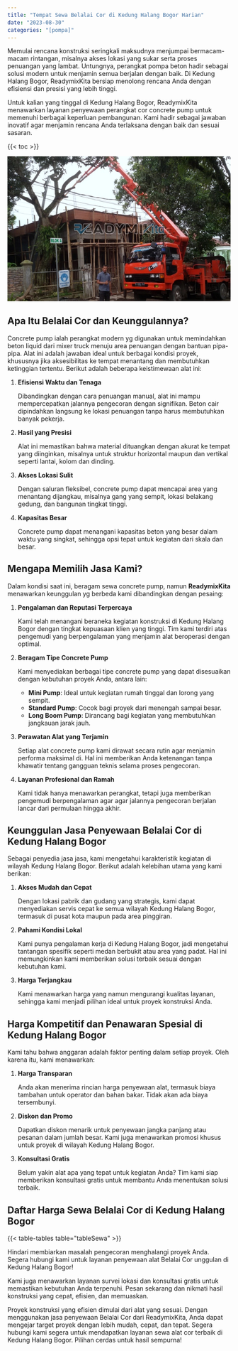 ```yaml
---
title: "Tempat Sewa Belalai Cor di Kedung Halang Bogor Harian"
date: "2023-08-30"
categories: "[pompa]"
---
```


Memulai rencana konstruksi seringkali maksudnya menjumpai bermacam-macam rintangan, misalnya akses lokasi yang sukar serta proses penuangan yang lambat. Untungnya, perangkat pompa beton hadir sebagai solusi modern untuk menjamin semua berjalan dengan baik. Di Kedung Halang Bogor, ReadymixKita bersiap menolong rencana Anda dengan efisiensi dan presisi yang lebih tinggi.

Untuk kalian yang tinggal di Kedung Halang Bogor, ReadymixKita menawarkan layanan penyewaan perangkat cor concrete pump untuk memenuhi berbagai keperluan pembangunan. Kami hadir sebagai jawaban inovatif agar menjamin rencana Anda terlaksana dengan baik dan sesuai sasaran.

{{< toc >}}

![Tempat Sewa Belalai Cor di Kedung Halang Bogor Harian](/images/pompa/sewa-pompa-17.jpg)

## Apa Itu Belalai Cor dan Keunggulannya?

Concrete pump ialah perangkat modern yg digunakan untuk memindahkan beton liquid dari mixer truck menuju area penuangan dengan bantuan pipa-pipa. Alat ini adalah jawaban ideal untuk berbagai kondisi proyek, khususnya jika aksesibilitas ke tempat menantang dan membutuhkan ketinggian tertentu. Berikut adalah beberapa keistimewaan alat ini:

1. **Efisiensi Waktu dan Tenaga**

   Dibandingkan dengan cara penuangan manual, alat ini mampu mempercepatkan jalannya pengecoran dengan signifikan. Beton cair dipindahkan langsung ke lokasi penuangan tanpa harus membutuhkan banyak pekerja.

2. **Hasil yang Presisi**

   Alat ini memastikan bahwa material dituangkan dengan akurat ke tempat yang diinginkan, misalnya untuk struktur horizontal maupun dan vertikal seperti lantai, kolom dan dinding.

3. **Akses Lokasi Sulit**

   Dengan saluran fleksibel, concrete pump dapat mencapai area yang menantang dijangkau, misalnya gang yang sempit, lokasi belakang gedung, dan bangunan tingkat tinggi.

4. **Kapasitas Besar**

   Concrete pump dapat menangani kapasitas beton yang besar dalam waktu yang singkat, sehingga opsi tepat untuk kegiatan dari skala dan besar.

## Mengapa Memilih Jasa Kami?

Dalam kondisi saat ini, beragam sewa concrete pump, namun **ReadymixKita** menawarkan keunggulan yg berbeda kami dibandingkan dengan pesaing:

1. **Pengalaman dan Reputasi Terpercaya**

   Kami telah menangani beraneka kegiatan konstruksi di Kedung Halang Bogor dengan tingkat kepuasaan klien yang tinggi. Tim kami terdiri atas pengemudi yang berpengalaman yang menjamin alat beroperasi dengan optimal.

2. **Beragam Tipe Concrete Pump**

   Kami menyediakan berbagai tipe concrete pump yang dapat disesuaikan dengan kebutuhan proyek Anda, antara lain:
   - **Mini Pump**: Ideal untuk kegiatan rumah tinggal dan lorong yang sempit.
   - **Standard Pump**: Cocok bagi proyek dari menengah sampai besar.
   - **Long Boom Pump**: Dirancang bagi kegiatan yang membutuhkan jangkauan jarak jauh.

3. **Perawatan Alat yang Terjamin**

   Setiap alat concrete pump kami dirawat secara rutin agar menjamin performa maksimal di. Hal ini memberikan Anda ketenangan tanpa khawatir tentang gangguan teknis selama proses pengecoran.

4. **Layanan Profesional dan Ramah**

   Kami tidak hanya menawarkan perangkat, tetapi juga memberikan pengemudi berpengalaman agar agar jalannya pengecoran berjalan lancar dari permulaan hingga akhir.

## Keunggulan Jasa Penyewaan Belalai Cor di Kedung Halang Bogor

Sebagai penyedia jasa jasa, kami mengetahui karakteristik kegiatan di wilayah Kedung Halang Bogor. Berikut adalah kelebihan utama yang kami berikan:

1. **Akses Mudah dan Cepat**

   Dengan lokasi pabrik dan gudang yang strategis, kami dapat menyediakan servis cepat ke semua wilayah Kedung Halang Bogor, termasuk di pusat kota maupun pada area pinggiran.

2. **Pahami Kondisi Lokal**

   Kami punya pengalaman kerja di Kedung Halang Bogor, jadi mengetahui tantangan spesifik seperti medan berbukit atau area yang padat. Hal ini memungkinkan kami memberikan solusi terbaik sesuai dengan kebutuhan kami.

3. **Harga Terjangkau**

   Kami menawarkan harga yang namun mengurangi kualitas layanan, sehingga kami menjadi pilihan ideal untuk proyek konstruksi Anda.

## Harga Kompetitif dan Penawaran Spesial di Kedung Halang Bogor

Kami tahu bahwa anggaran adalah faktor penting dalam setiap proyek. Oleh karena itu, kami menawarkan:

1. **Harga Transparan**

   Anda akan menerima rincian harga penyewaan alat, termasuk biaya tambahan untuk operator dan bahan bakar. Tidak akan ada biaya tersembunyi.

2. **Diskon dan Promo**

   Dapatkan diskon menarik untuk penyewaan jangka panjang atau pesanan dalam jumlah besar. Kami juga menawarkan promosi khusus untuk proyek di wilayah Kedung Halang Bogor.

3. **Konsultasi Gratis**

   Belum yakin alat apa yang tepat untuk kegiatan Anda? Tim kami siap memberikan konsultasi gratis untuk membantu Anda menentukan solusi terbaik.

## Daftar Harga Sewa Belalai Cor di Kedung Halang Bogor

{{< table-tables table="tableSewa" >}}

Hindari membiarkan masalah pengecoran menghalangi proyek Anda. Segera hubungi kami untuk layanan penyewaan alat Belalai Cor unggulan di Kedung Halang Bogor!

Kami juga menawarkan layanan survei lokasi dan konsultasi gratis untuk memastikan kebutuhan Anda terpenuhi. Pesan sekarang dan nikmati hasil konstruksi yang cepat, efisien, dan memuaskan.

Proyek konstruksi yang efisien dimulai dari alat yang sesuai. Dengan menggunakan jasa penyewaan Belalai Cor dari ReadymixKita, Anda dapat mengejar target proyek dengan lebih mudah, cepat, dan tepat. Segera hubungi kami segera untuk mendapatkan layanan sewa alat cor terbaik di Kedung Halang Bogor. Pilihan cerdas untuk hasil sempurna!